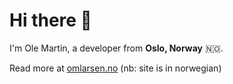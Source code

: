 # Hi there 👋 
I'm Ole Martin, a developer from **Oslo, Norway** 🇳🇴. 

Read more at [omlarsen.no](https://omlarsen.no) (nb: site is in norwegian)
